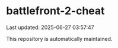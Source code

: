 # battlefront-2-cheat

Last updated: 2025-06-27 03:57:47

This repository is automatically maintained.
